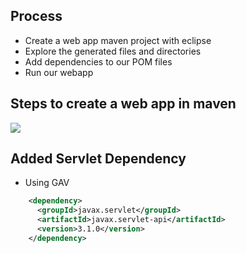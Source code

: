 ## Process
- Create a web app maven project with eclipse
- Explore the generated files and directories
- Add dependencies to our POM files 
- Run our webapp

## Steps to create a web app in maven
![](./images/create_webapp.gif)

## Added Servlet Dependency
- Using GAV
```xml
    <dependency>
	  <groupId>javax.servlet</groupId>
	  <artifactId>javax.servlet-api</artifactId>
	  <version>3.1.0</version>
	</dependency>
```
